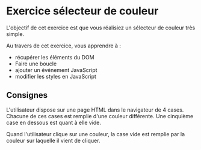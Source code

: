 # Exercice sélecteur de couleur

L'objectif de cet exercice est que vous réalisiez un sélecteur de couleur très simple.

Au travers de cet exercice, vous apprendre à :
- récupérer les éléments du DOM
- Faire une boucle
- ajouter un événement JavaScript
- modifier les styles en JavaScript

## Consignes

L'utilisateur dispose sur une page HTML dans le navigateur de 4 cases. Chacune de ces cases est remplie d'une couleur différente. Une cinquième case en dessous est quant à elle vide. 

Quand l'utilisateur clique sur une couleur, la case vide est remplie par la couleur sur laquelle il vient de cliquer.
